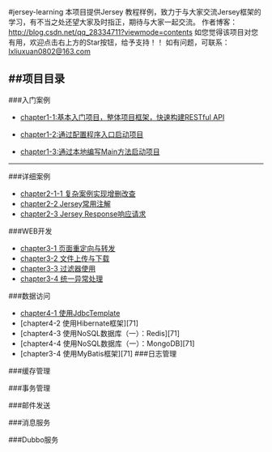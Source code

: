 #jersey-learning
本项目提供Jersey 教程样例，致力于与大家交流Jersey框架的学习，有不当之处还望大家及时指正，期待与大家一起交流。
作者博客：http://blog.csdn.net/qq_28334711?viewmode=contents
如您觉得该项目对您有用，欢迎点击右上方的Star按钮，给予支持！！
如有问题，可联系：lxliuxuan0802@163.com

##**项目目录**
----------
###入门案例

 - [chapter1-1:基本入门项目，整体项目框架，快速构建RESTful API][1]

 - [chapter1-2:通过配置程序入口启动项目][2]

 - [chapter1-3:通过本地编写Main方法启动项目][3]

 

------------

###详细案例

 - [chapter2-1-1 复杂案例实现增删改查][4]
 - [chapter2-2 Jersey常用注解][5]
 - [chapter2-3 Jersey Response响应请求][6]

###WEB开发
 - [chapter3-1 页面重定向与转发][7]
 - [chapter3-2 文件上传与下载][7]
 - [chapter3-3 过滤器使用][8]
 - [chapter3-4 统一异常处理][7]
 
 
###数据访问
 - [chapter4-1 使用JdbcTemplate][9]
 - [chapter4-2 使用Hibernate框架][71]
 - [chapter4-3 使用NoSQL数据库（一）：Redis][71]
 - [chapter4-4 使用NoSQL数据库（一）：MongoDB][71]
 - [chapter3-4 使用MyBatis框架][71]
###日志管理

###缓存管理

###事务管理

###邮件发送

###消息服务

###Dubbo服务

  [1]: http://blog.csdn.net/qq_28334711/article/details/53129919
  [2]: http://blog.csdn.net/qq_28334711/article/details/53129919
  [3]: http://blog.csdn.net/qq_28334711/article/details/53129919
  [4]: http://blog.csdn.net/qq_28334711/article/details/53159203
  [5]: http://blog.csdn.net/qq_28334711/article/details/53171975
  [6]: http://blog.csdn.net/qq_28334711/article/details/53183258
  [7]: http://blog.csdn.net/qq_28334711/article/details/53186674
  [8]: http://blog.csdn.net/qq_28334711/article/details/53212719#t3
  [9]: http://blog.csdn.net/qq_28334711/article/details/53219145
